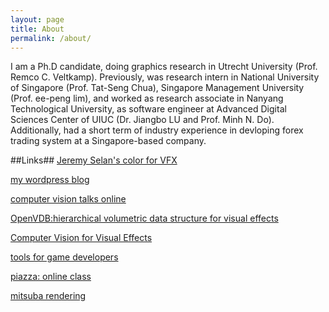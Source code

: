 ```yaml
---
layout: page
title: About
permalink: /about/
---
```


I am a Ph.D candidate, doing graphics research in Utrecht University (Prof. Remco C. Veltkamp). Previously, was research intern in National University of Singapore (Prof. Tat-Seng Chua), Singapore Management University (Prof. ee-peng lim), and worked as research associate in Nanyang Technological University, as software engineer at Advanced Digital Sciences Center of UIUC (Dr. Jiangbo LU and Prof. Minh N. Do). Additionally, had a short term of industry experience in devloping forex trading system at a Singapore-based company.

##Links##
[Jeremy Selan's color for VFX]

[my wordpress blog] 

[computer vision talks online] 

[OpenVDB:hierarchical volumetric data structure for visual effects]

[Computer Vision for Visual Effects] 

[tools for game developers] 

[piazza: online class] 

[mitsuba rendering]


[computer vision talks online]: http://www.computervisiontalks.com/
[piazza: online class]: https://piazza.com/
[tools for game developers]: https://www.codeandweb.com/
[OpenVDB:hierarchical volumetric data structure for visual effects]: http://www.openvdb.org/
[my wordpress blog]: https://luozhipi.wordpress.com/
[Computer Vision for Visual Effects]: http://cvfxbook.com/
[mitsuba rendering]: http://www.mitsuba-renderer.org/

[Jeremy Selan's color for VFX]: https://github.com/jeremyselan
